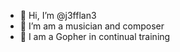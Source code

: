 - 👋 Hi, I’m @j3fflan3
- 👀 I’m am a musician and composer
- 🌱 I am a Gopher in continual training

<!---
j3fflan3/j3fflan3 is a ✨ special ✨ repository because its `README.md` (this file) appears on your GitHub profile.
You can click the Preview link to take a look at your changes.
--->
